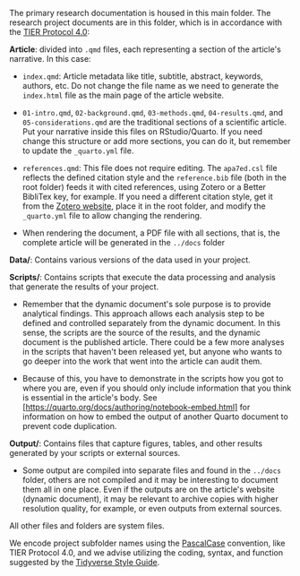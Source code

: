 The primary research documentation is housed in this main folder. The research project documents are in this folder, which is in accordance with the [TIER Protocol 4.0](https://www.projecttier.org/tier-protocol/protocol-4-0/root/):

**Article**: divided into `.qmd` files, each representing a section of the article's narrative. In this case:

-   `index.qmd`: Article metadata like title, subtitle, abstract, keywords, authors, etc. Do not change the file name as we need to generate the `index.html` file as the main page of the article website.

-   `01-intro.qmd`, `02-background.qmd`, `03-methods.qmd`, `04-results.qmd`, and `05-considerations.qmd` are the traditional sections of a scientific article. Put your narrative inside this files on RStudio/Quarto. If you need change this structure or add more sections, you can do it, but remember to update the `_quarto.yml` file.

-   `references.qmd`: This file does not require editing. The `apa7ed.csl` file reflects the defined citation style and the `reference.bib` file (both in the root folder) feeds it with cited references, using Zotero or a Better BibliTex key, for example. If you need a different citation style, get it from the [Zotero website](https://www.zotero.org/styles), place it in the root folder, and modify the `_quarto.yml` file to allow changing the rendering.

-   When rendering the document, a PDF file with all sections, that is, the complete article will be generated in the `../docs` folder

**Data/**: Contains various versions of the data used in your project.

**Scripts/**: Contains scripts that execute the data processing and analysis that generate the results of your project.

-   Remember that the dynamic document's sole purpose is to provide analytical findings. This approach allows each analysis step to be defined and controlled separately from the dynamic document. In this sense, the scripts are the source of the results, and the dynamic document is the published article. There could be a few more analyses in the scripts that haven't been released yet, but anyone who wants to go deeper into the work that went into the article can audit them.

-   Because of this, you have to demonstrate in the scripts how you got to where you are, even if you should only include information that you think is essential in the article's body. See [https://quarto.org/docs/authoring/notebook-embed.html] for information on how to embed the output of another Quarto document to prevent code duplication.

**Output/**: Contains files that capture figures, tables, and other results generated by your scripts or external sources.

-   Some output are compiled into separate files and found in the `../docs` folder, others are not compiled and it may be interesting to document them all in one place. Even if the outputs are on the article's website (dynamic document), it may be relevant to archive copies with higher resolution quality, for example, or even outputs from external sources.

All other files and folders are system files.

We encode project subfolder names using the [PascalCase](https://en.wikipedia.org/wiki/Camel_case) convention, like TIER Protocol 4.0, and we advise utilizing the coding, syntax, and function suggested by the [Tidyverse Style Guide](https://style.tidyverse.org/).
